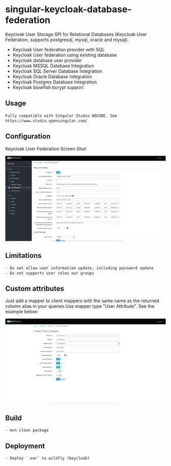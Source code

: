 # singular-keycloak-database-federation

Keycloak User Storage SPI for Relational Databases (Keycloak User Federation, supports postgresql, mysql, oracle and mysql).

- Keycloak User federation provider with SQL
- Keycloak User federation using existing database
- Keycloak  database user provider
- Keycloak MSSQL Database Integration 
- Keycloak SQL Server Database Integration 
- Keycloak Oracle Database Integration 
- Keycloak Postgres Database Integration 
- Keycloak blowfish bcrypt support



## Usage

    Fully compatible with Singular Studio NOCODE. See https://www.studio.opensingular.com/
    

## Configuration

Keycloak User Federation Screen Shot

![Sample Screenshot](screen.png)


## Limitations

    - Do not allow user information update, including password update
    - Do not supports user roles our groups

## Custom attributes

Just add a mapper to client mappers with the same name as the returned column alias in your queries.Use mapper type "User Attribute". See the example below:
    
![Sample Screenshot 2](screen2.png)


## Build

    - mvn clean package

## Deployment

    - Deploy `.ear` to wildfly (keycloak)

